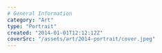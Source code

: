 ```yaml
---
# General Information
category: "Art"
type: "Portrait"
created: "2014-01-01T12:12:12Z"
coverSrc: "/assets/art/2014-portrait/cover.jpeg"
---
```

